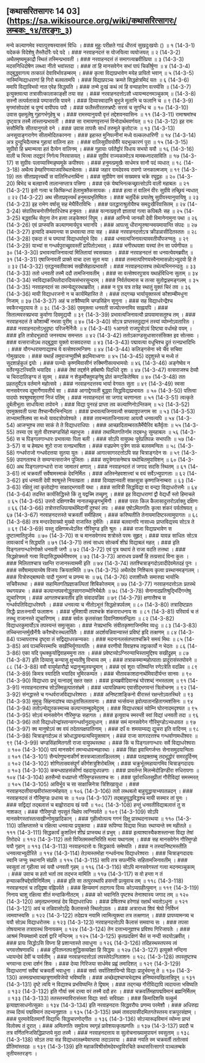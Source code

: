 ## [कथासरितसागरः 14 03] (https://sa.wikisource.org/wiki/कथासरित्सागरः/लम्बकः_१४/तरङ्गः_३)

मन्ये कल्याणमेव स्यात्पुरुषस्यासमं विधिः । ### मुहुः परीक्षते गाढं धीरत्वं सुखदुःखयोः () ॥ १ (14-3-1)
यदेककं विदेशेषु तैस्तैर्दारैः पदे पदे । ### नरवाहनदत्तं स योजयित्वा व्ययोजयत् ॥ २ (14-3-2)
अथैतमृष्यमूकाद्रौ स्थितं तस्मिन्प्रभावती । ### नरवाहनदत्तं तं समागत्याब्रवीत्प्रिया ॥ ३ (14-3-3)
मदसनिधिदोषेण लब्ध्वा नीतो भवांस्तदा । ### तां हि मानसवेगेन सभां पापं चिकीर्षुणा ॥ ४ (14-3-4)
तद्बुद्ध्वागत्य तत्कालं देवाविर्भावडम्बरम् । ### कृत्वा विद्याप्रभावेण मयेह प्रापितो भवान् ॥ ५ (14-3-5)
नास्मिन्विद्याधराणां हि गिरो बलवतामपि । ### विद्याप्रपञ्चः क्रमते सिद्धक्षेत्रमिदं यतः ॥ ६ (14-3-6)
ममापि विद्याविभवो नात एवेह सिद्ध्यति । ### तन्मे दुःखं कथं त्वं हि वन्याहारेण वर्त्स्यसि ॥  (14-3-7)
इत्युक्तवत्या तत्रासीत्कालाकाङ्क्षी तया सह । ### नरवाहनदत्तोऽसौ ध्यायन्मदनमञ्चुकाम् ॥  (14-3-8)
सस्नौ तत्पर्वतासन्ने पम्पासरसि पावने । ### दिव्यास्वादानि बुभुजे मूलानि च फलानि च ॥ ९ (14-3-9)
मृगमांसोपदंशं च पुण्यं वापीपयः पपौ । ### फलैस्तीरतरुभ्रष्टैः सरसं च सुगन्धि च ॥ १० (14-3-10)
उवास वृक्षमूलेषु गुहागर्भगृहेषु च । ### रामस्यानुययौ वृत्तं तद्देशवनवासिनः ॥ ११ (14-3-11)
रामाश्रमांश्च दृष्ट्वात्र तस्मै तांस्तान्प्रभावती । ### सा रामायणवृत्तान्तं विनोदार्थमवर्णयत् ॥ १२ (14-3-12)
इह रामः ससौमित्रिः सीतयानुगतो वने । ### उवास तापसैः सार्धं तरुमूले कृतोटजः ॥ १३ (14-3-13)
अनसूयाङ्गरागेण सीतामोदितकानना । ### इहास्त मुनिपत्नीनां मध्ये वल्कलधारिणी ॥ १४ (14-3-14)
अत्र दुन्दुभिदैत्यश्च गुहायां वालिना हतः । ### वालिसुग्रीवयोर्वैरे यदभूत्कारणं पुरा ॥ १५ (14-3-15)
सुग्रीवो हि भ्रमान्मत्वा हतं दैत्येन वालिनम् । ### गुहायाः पर्वतैर्द्वारं पिधाय सभयो ययौ ॥ १६ (14-3-16)
वाली च भित्त्वा तद्द्वारं निर्गत्य निरवासयत् । ### सुग्रीवं राज्यकामोऽत्र मामबध्नादसाविति ॥ १७ (14-3-17)
स सुग्रीवः पलाय्यास्मिन्नृष्यमूके कपीश्वरः । ### हनुमत्प्रमुखैः सार्धमत्र सानौ पदं व्यधात् ॥ १८ (14-3-18)
अथैत्य हेमहरिणव्याजवस्थितचेतसः । ### जहार रामदेवस्य रावणो जनकात्मजाम् ॥ १९ (14-3-19)
ततः सीताप्रवृत्त्यर्थी स वालिनिधनार्थिना । ### सुग्रीवेण समं सख्यमत्र चक्रे रघूद्वहः ॥ २० (14-3-20)
बिभेद च बलज्ञस्यै तालान्सप्तात्र पत्त्रिणा । ### एकं येष्वभिनत्कच्छ्रात्सोऽपि वाली महाबलः ॥ २१ (14-3-21)
इतो गत्वा च किष्किन्धां हेलामुक्तैकसायकः । ### हत्वा तं वालिनं वीरः सुग्रीवे तच्छ्रियं न्यधात् ॥ २२ (14-3-22)
अथ सीताप्रवृत्त्यर्थं हनुमत्प्रभृतिष्वितः । ### चतुर्दिकं प्रयातेषु सुग्रीवस्यानुयायिषु ॥ २३ (14-3-23)
इह रामेण वर्षासु सह मेघैर्विराविभिः । ### पतद्धाराश्रुतोयैश्च समदुःखैरिवासितम् ॥ २४ (14-3-24)
संपातिवचनोत्तीर्णवारिधेश्च हनूमतः । ### यत्नात्प्रवृत्तौ ज्ञातायां गत्वा कपिबलैः सह ॥ २५ (14-3-25)
बद्ध्वाब्धि सेतुना तेन हत्वा लङ्केश्वरं रिपुम् । ### आनिन्ये जानकी देवी विमानेनामुना पथा ॥ २६ (14-3-26)
एवं प्राप्स्यसि कल्याणमार्यपुत्र भवानपि । ### आपत्सु धीरान्पुरुषान्स्वयमायान्ति संपदः ॥ २७ (14-3-27)
इत्यादि कथयन्त्या स प्रभावत्या तया सह । ### नरवाहनदत्तोऽत्र क्रीडन्नासीदितस्ततः ॥ २८ (14-3-28)
एकदा तं च पम्पायां विद्याधर्यावुभे दिवः । ### धनवत्यजिनावत्याववतीर्योपजग्मतुः ॥ २९ (14-3-29)
याभ्यां स गन्धर्वपुराच्छ्रावस्तीं प्रापितोऽभवत् । ### भगीरथयशा यस्यां तेन सा पर्यणीयत ॥ ३० (14-3-30)
प्रभावत्याजिनावत्यां मिलितायां स्वसख्यतः । ### नरवाहनदत्तं सा धनवत्येवमब्रवीत् ॥ ३१ (14-3-31)
एषाजिनावती प्राक्ते वाचा दत्ता सुता मया । ### तस्मात्परिणयस्वैनामासन्नोऽभ्युदयो हि ते ॥ ३२ (14-3-32)
एतद्धनवतीवाक्यं सखीस्रेहात्प्रभावती । ### नरवाहनदत्तश्च तथेत्यभिननन्दतुः ॥ ३३ (14-3-33)
ततो धनवती तस्मै ददौ तामजिनावतीम् । ### सा वत्सेश्वरपुत्राय यथार्हविधिना सुताम् ॥ ३४ (14-3-34)
स्वविद्याकल्पितोदारदिव्यसंभारसुन्दरम् । ### निर्वर्तयामास च तत्सा सुतोद्वाहमङ्गलम् ॥ ३५ (14-3-35)
नरवाहनदत्तं सा तमन्येद्युररथाब्रवीत् । ### न पुत्र यत्र तत्रेह स्थातुं युक्तं चिरं तव ॥ ३६ (14-3-36)
मायी विद्याधरजनो न च कार्यमिहास्ति ते । ### तद्गच्छ भार्यायुक्तस्त्वं कौशाम्बीमधुना निजाम् ॥ ३७ (14-3-37)
अहं च तत्रैवैष्यामि चण्डसिंहेन सूनुना । ### सह विद्याधरेन्द्रैश्च स्वकैरभ्युदयाय ते ॥ ३८ (14-3-38)
एवमुक्त्वा धनवती सज्योत्स्नामिव साह्नयपि । ### सितात्मवस्त्रप्रभया कुर्वाणा दिवमुद्ययौ ॥ ३९ (14-3-39)
प्रभावत्यजिनावत्यौ प्रापयामासतुश्च तम् । ### नरवाहनदत्तं ते कौशाम्बीं नभसा पुरीम् ॥ ४० (14-3-40)
सोऽत्र प्राप्तस्तदुद्यानं तस्यां व्योम्नोऽवतारितः । ### नरवाहनदत्तोऽभूदृष्टः परिजनैर्निजैः ॥ ४  (14-3-41)
१आगतो राजपुत्रोऽयं दिष्ट्या वर्धामहे वयम् । ### इति तत्रोदभून्नादो जनस्याथ समन्ततः ॥ ४२ (14-3-42)
ततोऽकाण्डसुधासारसंसिक्त इव सोत्सवः । ### वत्सराजोऽथ तद्बुद्ध्वा युक्तो वासवदत्तया ॥ ४३ (14-3-43)
पद्मावत्या वधूभिश्च द्रुतं रत्नप्रभादिभिः । ### यौगन्धरायणाद्याश्च ये वत्सेश्वरमन्त्रिणः ॥ ४४ (14-3-44)
कलिङ्गसेना स्वे चैव सचिवा गोमुखादयः । ### यथार्हं तमुपाजग्मुर्ग्रीष्मे ह्रदमिवाध्वगाः ॥ ४५ (14-3-45)
ददृशुस्ते च मध्ये तं सुदशार्हकुलं द्वयोः । ### पत्न्योः कृष्णमिवासीनं रुक्मिणीसत्यभामयोः ॥ ४६ (14-3-46)
अङ्गेष्वेव न वर्तेरन्फुटत्स्विति भयादिव । ### तेषां तद्दर्शने हर्षबाष्पैः पिदधिरे दृशः ॥ ४७ (14-3-47)
वत्सराजश्च देव्यौ च चिरादालिङ्ग्य तं सुतम् । ### न शेकुर्मोक्तुमङ्गेषु प्रोतं कण्टकितेष्विव ॥ ४० (14-3-48)
ततः प्रहततूर्येऽत्र वर्तमाने महोत्सवे । ### नरवाहनदत्तस्य भार्या वेगवतः सुता ॥ ४९ (14-3-49)
स्वसा मानसवेगस्य द्युमार्गेणावतीर्य सा । ### आगाद्वेगवती बुद्ध्वा सिद्धविद्याप्रभावतः ॥ ५० (14-3-50)
पतित्वा पादयोः श्वश्रूश्वशुराणां निजं पतिम् । ### नरवाहनदत्तं सा जगाद चरणानता ॥ ५१ (14-3-51)
त्वत्कृते दुर्बलीभूताः साधयित्वा तपोवने । ### विद्या पुनरहं प्राप्ता तव कल्याणिनोऽन्तिकम् ॥ ५२ (14-3-52)
एवमुक्तवती पत्या तैश्चान्यैरभिनन्दिता । ### प्रभावत्यजिनावत्यौ सख्यावुपजगाम सा ॥ ५३ (14-3-53)
ताभ्यामाश्लिष्य सा मध्ये यावदत्रोपवेश्यते । ### तावन्माताजिनावत्या आययौ धनवत्यपि ॥ ५४ (14-3-54)
आजग्मुश्च तया साकं ते ते विद्याधराधिपाः । ### आच्छादिताम्बरतलैर्मेघैरिव बलैर्वृताः ॥ ५५ (14-3-55)
तस्या एव सुतो वीरश्चण्डसिंहो महाभुजः । ### तथामितगतिर्नाम तद्बन्धुः सुमहाबलः ॥ ५६ (14-3-56)
स च पिङ्गलगान्धारः प्रभावत्याः पिता बली । ### सोऽपि वायुपथः पूर्वप्रतिपन्नः सभापतिः ॥ ५७ (14-3-57)
स च हेमप्रभः शूरो राजा रत्नप्रभाषिता । ### वज्रप्रभेण पुत्रेण साकं बलसमन्वितः ॥ ५८ (14-3-58)
गन्धर्वराजो गन्धर्वदत्तया सुतया युतः । ### आगात्सागरदत्तोऽपि सह चित्राङ्गदेन सः ॥ ५९ (14-3-59)
उपागताश्च ते सम्यग्वत्सराजेन पूजिताः । ### सपुत्रेणासनेष्वत्र यथोचितमुपाविशन् ॥ ६० (14-3-60)
अथ पिङ्गलगान्धारो राजा जामातरं क्षणात् । ### नरवाहनदत्तं तं जगाद सदसि स्थितम् ॥ ६१ (14-3-61)
त्वं चक्रवर्ती सर्वेषामस्माकं देवनिर्मितः । ### अतिस्नेहवशात्त्वां च वयं सर्वेऽभ्युपागताः ॥ ६२ (14-3-62)
इयं धनवती देवी श्वश्रूस्ते नियतव्रता । ### दिव्यज्ञानवती साक्षसूत्रा कृष्णाजिनाम्बरा ॥ ६३ (14-3-63)
रक्षितुं त्वां कृतोद्योगा साक्षाद्भगवती यथा । ### सावित्री सिद्धविद्या वा वन्द्या विद्याधरोत्तमैः ॥ ६४ (14-3-64)
तदस्ति कार्यसिद्धिस्ते किं तु यद्वच्मि तच्छृणु । ### इह विद्याधराणां द्वौ वेद्यर्धौ स्तो हिमाचले ॥ ६५ (14-3-65)
उत्तरो दक्षिणश्चैव नानातच्छृङ्गभूमिगौ । ### परतः किल कैलासादुत्तरोऽर्वाक्तु दक्षिणः ॥ ६६ (14-3-66)
तत्रोत्तराधिपत्यार्थमिदानीं दुश्चरं तपः । ### एषोऽमितगतिः कृत्वा शंकरं पर्यतोषयत् ॥ ६७ (14-3-67)
नरवाहनदत्तस्ते चक्रवर्ती समीहितम् । ### करिष्यतीति तेनायमादिष्टस्त्वामुपागतः ॥ ६८ (14-3-68)
तत्र मन्दरदेवाख्यो मुख्यो राजास्ति दुर्मतिः । ### बलवानपि नासाध्यः प्राप्तविद्यस्य सोऽत्र ते ॥ ६९ (14-3-69)
यस्तु दक्षिणमध्येऽस्ति गौरिमुण्ड इति श्रुतः । ### राजा विद्याप्रभावेण स दुष्टात्मातिदुर्जयः ॥ ७० (14-3-70)
स च मानसवेगस्य शत्रोस्ते परमः सुहृत् । ### यावन्न साधितः सोऽत्र तावत्कार्यं न सिद्ध्यति ॥ ७१ (14-3-71)
तत्त्वं साधय सोत्कर्षं शीघ्रं विद्याबलं महत् । ### इति पिङ्गलगान्धारेणोक्ते धनवती जगौ ॥ ७२ (14-3-72)
एवं पुत्र यथायं ते राजा वदति तत्तथा । ### सिद्धक्षेत्रमतो गत्वा विद्यासिद्ध्यर्थमीश्वरम् ॥ ७३ (14-3-73)
आराधय प्रकर्षो हि तत्प्रसादं विना कुतः । ### मिलिताश्चात्र रक्षन्ति राजानस्त्वाममी इति ॥ ७४ (14-3-74)
ततश्चित्राङ्गदोऽवादीदेवमेतदहं पुनः । ### सर्वेषामग्रयाय्येष विजयः क्रियतामिति ॥ ७५ (14-3-75)
अथैतदेव निश्चित्य कृत्वा प्रस्थानमङ्गलम् । ### पित्रोरुद्बाष्पयोः पादौ गुरूणां च प्रणम्य सः ॥ ७६ (14-3-76)
दत्ताशीस्तैः समारुह्य भार्याभिः सचिवैस्तथा । ### सहामितगतिप्रज्ञाकल्पितां शिबिकोत्तमाम् ॥ ७७ (14-3-77)
नरवाहनदत्तोऽतः प्रतस्थे स्थगयन्नभः । ### कल्पान्तपवनोद्धूतसागराम्भोनिभैर्बलैः ॥ ७८ (14-3-78)
सेनानादप्रतिश्रुद्भिर्दिगन्तेषु द्युचारिणाम् । ### आगतश्चक्रवर्तीव इति संवादयन्निव ॥ ७९ (14-3-79)
क्षणात्तैश्च स गन्धर्वपतिविद्याधरेश्वरैः । ### धनवत्या च नीतोऽभूत्तं सिद्धक्षेत्रपर्वतम् ॥ ८० (14-3-80)
तत्रादिष्टव्रतः सिद्धैः प्रातःस्नायी फलाशनः । ### भूमिशायी तपश्चक्रे शंकराराधनाय सः ॥ ८१ (14-3-81)
परिवार्य च तं तस्थू राजानस्ते द्युचारिणाम् । ### सर्वतः कृतसंरक्षा दिवानिशमतन्द्रिताः ॥ ८२ (14-3-82)
विद्याधरकुमार्योऽत्र तपस्यन्तं समुत्सुकाः । ### नेत्रप्रभाभिः संवीतकृष्णाजिनमिव व्यधुः ॥ ८३ (14-3-83)
तच्चिन्तान्तर्मुखैर्नेत्रैः करैश्चोरःस्थलार्पितैः । ### अदर्शयन्निवान्यास्तं प्रविष्टं हृदि तत्क्षणम् ॥ ८४ (14-3-84)
पञ्चापराश्च दृष्ट्वा तं सद्विद्याधरकन्यकाः । ### मदनानलसंतप्ताश्चक्रिरे समयं मिथः ॥ ८५ (14-3-85)
अयं पञ्चभिरस्माभिः सखीभिर्युगपत्पतिः । ### वरणीयो विवाहश्च तद्वत्कार्यो न भेदतः ॥ ८६ (14-3-86)
एका यदि पृथक्कुर्याद्विवाहममुना ततः । ### प्रवेष्टव्योऽग्निरन्याभिस्तामुद्दिश्य सखीद्रुहम् ॥ ८७ (14-3-87)
इति दिव्यासु कन्यासु क्षुभ्यतीषु विभाव्य तम् । ### तत्राकस्मान्महोत्पाताः प्रादुरासंस्तपोवने ॥ ८८ (14-3-88)
ववौ वायुर्महारौद्रो भद्रानुन्मूलयन्द्रुमान् । ### एवं शूराः पतिष्यन्ति रणेऽत्रेति वदन्निव ॥ ८९ (14-3-89)
किमत्र स्यादिति भयादिव भूमिरकम्पत । ### भीतावकाशदानार्थमिवादीर्यन्त सानवः ॥ ९० (14-3-90)
विद्याधराः प्रभुं यत्नादमुं रक्षत रक्षत । ### इत्यब्रवीदिवानभ्रं घोरशब्दं नभस्तलम् ॥ ९१ (14-3-91)
नरवाहनदत्तश्च सोऽस्मिन्नुत्पातसंभ्रमे । ### ध्यायन्निष्कम्प एवासीद्भगवन्तं त्रिलोचनम् ॥ ९२ (14-3-92)
संनद्धास्ते च गन्धर्वराजविद्याधरेश्वराः । ### अनिष्टाशङ्किनो वीरास्तं रक्षन्तोऽवतस्थिरे ॥ ९३ (14-3-93)
मुमुचुः सिंहनादांश्च व्याधूतासिलतावनाः । ### भर्त्सयन्त इवोत्पातानहितागमशंसिनः ॥ ९४ (14-3-94)
ततोऽन्येद्युरकस्माच्च कल्पान्ताम्बुदमेदुरम् । ### विद्याधरबलं व्योम्नि घोरनादमदृश्यत ॥ ९५ (14-3-95)
सोऽयं मानसवेगेन गौरिमुण्डः सहागतः । ### इत्युवाच स्मरन्ती स्वां विद्यां धनवती तदा ॥ ९६ (14-3-96)
ततो विद्याधरेन्द्रांस्तान्सगन्धर्वानुदायुधान् । ### समं मानसवेगेन गौरिमुण्डोऽभ्यधावत ॥ ९७ (14-3-97)
क्व मानुषोऽयं क्व वयं तदेतत्पक्षपातिनाम् । ### दर्पं वः शमयाम्यद्य द्युचरा इति वादिनम् ॥ ९८ (14-3-98)
चित्राङ्गदोऽथ तं क्रोधाद्धावन्प्रत्यभियुक्तवान् । ### राजा सागरदत्तश्च गन्धर्वाणामधीश्वरः ॥ ९९ (14-3-99)
चण्डसिंहामितगती राजा वायुपथस्तथा । ### किं च पिङ्गलगान्धारः सर्वे विद्याधरेश्वराः ॥ १०० (14-3-100)
पापं मानसवेगं तमभ्यधावन्महारथाः । ### सिंहा इवाभिगर्जन्तः सेनासमुदयान्विताः ॥ १०१ (14-3-101)
सैन्यरेणुघनाकीर्णं शस्त्रज्वालातडिल्लतम् । ### पतद्रक्ताम्बु तदभूद्धोरं समरदुर्दिनम् ॥ १०२ (14-3-102)
शोणितासवसंपूर्णं कीर्णशत्रुशिरोबलिम् । ### चक्रुर्भूतमहायागमिव चित्राङ्गदादयः ॥ १०३ (14-3-103)
कबन्धग्राहसंकीर्णा वहदायुधपन्नगाः । ### प्रावर्तन्त मिलन्मेदोडिण्डीरा रुधिरापगाः ॥ १०४ (14-3-104)
हतसैन्यो वधप्राप्तो गौरिमुण्डस्ततश्च सः । ### पूर्वाराधितसुप्रीतां गौरीविद्यां समस्मरत् ॥ १०५ (14-3-105)
आविर्भूय च सा साक्षात्त्रिनेत्रा त्रिशिखायुधा । ### नरवाहनदत्तीयान्प्रवीरांस्तानमोहयत् ॥ १०६ (14-3-106)
ततो लब्धबलो बाहुयुद्धायाभ्यपतन्नदन् । ### नरवाहनदत्तं तं गौरिमुण्डः प्रधाव्य सः ॥ १०७ (14-3-107)
तद्बाहुयुद्धविद्धश्च मायी सस्मार तां पुनः । ### सद्विद्यां तद्बलात्तं च बाह्वोरादाय खं ययौ ॥ १०८ (14-3-108)
हन्तुं धनवतीविद्याबलात्तं तु स नाशकत् । ### गौरिमुण्डो नृपसुतं चिक्षेप त्वग्निपर्वते ॥ १०९ (14-3-109)
सोऽपि मानसवेगस्तांस्तत्सखीन्गोमुखादिकान् । ### गृहीत्वोत्पत्य गगनं दिक्षु प्रास्थदनास्थया ॥ ११० (14-3-110)
उत्क्षिप्तास्ते च रक्षित्वा धनवत्या प्रयुक्तया । ### रूपिण्या विद्यया भिन्नाः स्थाप्यन्ते स्म महीतले ॥ १११ (14-3-111)
सिद्धकार्यं कुशलिनं शीघ्रं प्राप्स्यथ तं प्रभुम् । ### इत्याश्वास्यैकशस्तान्सा विद्या तेषां तिरोदधे ॥ ११२ (14-3-112)
ततो विजितमस्माभिरिति मत्वा यथागतम् । ### सह मानसवेगेन गौरिमुण्डो ययौ गृहान् ॥ ११३ (14-3-113)
नरवाहनदत्तो वः सिद्धकार्यः समेष्यति । ### न तस्यानिष्टमस्तीति धनवत्याभ्युदीरिते ॥ ११४ (14-3-114)
तेऽप्यस्तमोहा गन्धर्वनाथ विद्याधरेश्वराः । ### चित्राङ्गदादयः स्वानि जग्मुः स्थानानि संप्रति ॥ ११५ (14-3-115)
सापि तत्र सपत्नीभिः सहितामजिनावतीम् । ### स्वसुतां तां गृहीत्वा स्वं ययौ धनवती गृहम् ॥ ११६ (14-3-116)
सोऽपि मानसवेगस्तां गत्वा मदनमञ्चुकाम् । ### उवाच स हतो भर्ता तव तद्भज मामिति ॥ ११७ (14-3-117)
स वो हन्ता न तं हन्यात्कश्चिद्देवविनिर्मितम् । ### इति सा तत्पुरस्थापि हसन्ती प्रत्युवाच तम् ॥ ११८ (14-3-118)
नरवाहनदत्तं च तद्द्विषा वह्निपर्वते । ### क्षिप्यमाणं तदागत्य दिव्यः कोऽप्यग्रहीत्पुमान् ॥ ११९ (14-3-119)
निनाय चाशु रक्षित्वा शीतं मन्दाकिनीतटम् । ### को भवानिति पृष्टश्च तेनाश्वास्य जगाद तम् ॥ १२० (14-3-120)
अमृतप्रभनामाहं देव विद्याधराधिपः । ### प्रेषितश्च हरेणाहं रक्षार्थं भवतोऽधुना ॥ १२१ (14-3-121)
अयं च तन्निवासोऽद्रिः कैलासस्ते स्थितोऽग्रतः । ### अत्राराध्य शिवं श्रेयो निर्विघ्नं त्वमवाप्स्यसि ॥ १२२ (14-3-122)
तदेह्यत्र नयामि त्वामित्युक्त्वा तत्र तत्क्षणात् । ### प्रापय्यामन्त्र्य च ययौ सोऽथ विद्याधरोत्तमः ॥ १२३ (14-3-123)
नरवाहनदत्तोऽपि कैलासं समवाप्य सः । ### तपसा तोषयामास तत्राग्रस्थं विनायकम् ॥ १२४ (14-3-124)
तेन दत्ताभ्यनुज्ञश्च प्रविश्य गिरिजापतेः । ### आश्रमं नियमक्षामो ददर्श द्वारि नन्दिनम् ॥ १२५ (14-3-125)
कृतप्रदक्षिणं चैतं स नन्दी सदयोऽब्रवीत् । ### प्रायः सिद्धोऽसि विघ्ना हि प्रशान्तास्ते तवाधुना ॥ १२६ (14-3-126)
तदिहस्थस्तपस्य त्वं भगवत्तोषणावधि । ### दुरितघ्नतपःशुद्धिसव्यपेक्षा हि सिद्धयः ॥ १२७ (14-3-127)
इत्युक्ते नन्दिना ध्यायन्देवं देवीं च पार्वतीम् । ### नरवाहनदत्तोऽग्रं तपस्तेपेऽनिलाशनः ॥ १२८ (14-3-128)
तपस्तुष्टश्च भगवान्स दत्त्वा दर्शनं शिवः । ### देव्या गिरिजया सार्धमेव प्रह्वं तमादिशत् ॥ १२९ (14-3-129)
विद्याधराणां सर्वेषां चक्रवर्ती भवाधुना । ### सर्वाः सर्वातिशायिन्यो विद्याः प्रादुर्भवन्तु ते ॥ १३० (14-3-130)
अस्मत्प्रभावाच्छत्रूणामविजेयो भविष्यसि । ### अच्छेद्यश्चाप्यभेद्यश्च हनिष्यस्यखिलान्रिपून् ॥ १३१ (14-3-131)
दृष्टे त्वयि न विद्याश्च प्रभविष्यन्ति ते द्विषाम् । ### तद्गच्छ गौरीविद्यापि त्वदायत्ता भविष्यति ॥ १३२ (14-3-132)
इति गौर्या समं दत्त्वा वरं तस्मै ददौ हरः । ### चक्रवर्तिमहापद्मविमानं ब्रह्मनिर्मितम् ॥ १३३ (14-3-133)
ततस्तस्याविरासंस्ता विद्याः सर्वाः सविग्रहाः । ### किमादिशसि यत्कुर्म इत्याज्ञासाधनोत्सुकाः ॥ १३४ (14-3-134)
इति नरवाहनदत्तः सिद्धवरौघः प्रणम्य परमेशौ । ### अधिरुह्य तच्च दिव्यं पद्मविमानं तदभ्यनुज्ञातः ॥ १३५ (14-3-135)
प्रथमं तावदयासीदमितगतेस्तस्य वक्रपुरसंज्ञम् । ### पुरमावेदितमार्गो विद्याभिः सिद्धचारणोद्गीतः ॥ १३६ (14-3-136)
सोऽप्यारूढविमानं व्योम्ना प्राप्तं विलोक्य तं दूरात् । ### अमितगतिः समुपेत्य स्वगृहं प्रावेशयत्कृतप्रणतिः ॥ १३७ (14-3-137)
प्रददौ च तत्र वर्णितनिजसिद्धिप्राप्तये मुदा तस्मै । ### नरवाहनदत्ताय स सुलोचनाख्यामुपायनं स्वसुताम् ॥ १३८ (14-3-138)
सोऽत तया सह विद्याधरलक्ष्म्येवाप्तया तदाऽपरया । ### नयति स्म चक्रवर्ती ततोत्सवं प्रीतिमांस्तदहः ॥ १३९ (14-3-139)
इति महाकविश्रीसोमदेवभट्टविरचिते कथासरित्सागरे पञ्चलम्बके तृतीयस्तरङ्गः । 